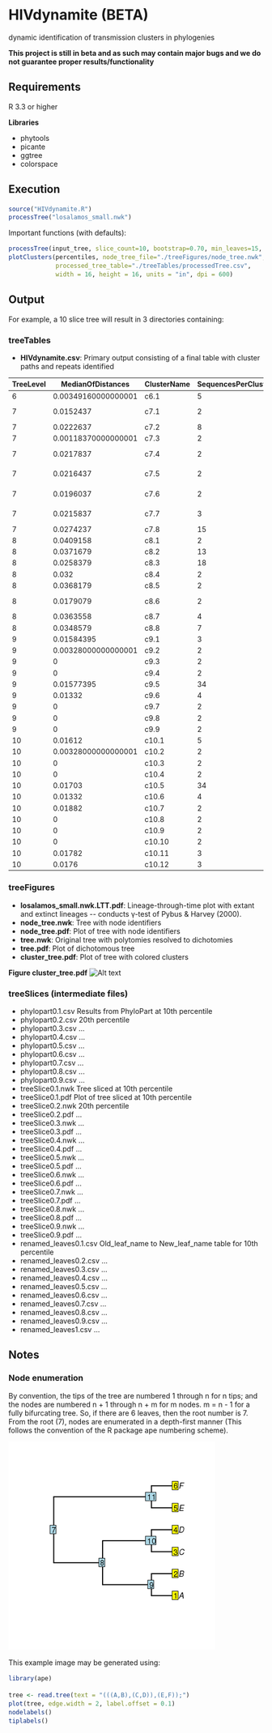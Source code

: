 <link href="./markdown.css" rel="stylesheet"></link>

# HIVdynamite (BETA)
dynamic identification of transmission clusters in phylogenies

<b>This project is still in beta and as such may contain major bugs and we do not guarantee proper results/functionality</b>

## Requirements
R 3.3 or higher

<b>Libraries</b>

* phytools
* picante
* ggtree
* colorspace

## Execution 

```R
source("HIVdynamite.R")
processTree("losalamos_small.nwk")
```

Important functions (with defaults):

```R
processTree(input_tree, slice_count=10, bootstrap=0.70, min_leaves=15, perc_dist=0.05)
plotClusters(percentiles, node_tree_file="./treeFigures/node_tree.nwk",
             processed_tree_table="./treeTables/processedTree.csv",
             width = 16, height = 16, units = "in", dpi = 600)
```

## Output

For example, a 10 slice tree will result in 3 directories containing:

### treeTables
* <b>HIVdynamite.csv</b>: Primary output consisting of a final table with cluster paths and repeats identified

 | TreeLevel | MedianOfDistances | ClusterName | SequencesPerCluster | Bootstrap | Path | PybusGamma | CutHeight | MRCANode | MRCAHeight | SpeciationRate | PhyloDiversity | RepeatCluster | Leaves |
 | --------- | ----------------- | ----------- | ------------------- | --------- | ---- | ---------- | --------- | -------- | ---------- | -------------- | -------------- | ------------- | ------ |
 | 6 | 0.00349160000000001 | c6.1 | 5 | 0.9999 | c6.1 | 4.06535504585726 | 0.0770163 | 232 | 0.0752705 | 93.4310414402262 | 0.0810695 | - | 234 | 235 | 238 | 244 | 251 |
 | 7 | 0.0152437 | c7.1 | 2 | 0.99 | c7.1 | -3.50603898980592 | 0.08985235 | 133 | 0.0822305 | 57.8392248849795 | 0.0974742 | - | 84@57_0$0.00762185-133 | 122@95_0$0.00762185-133 |
 | 7 | 0.0222637 | c7.2 | 8 | 0.998 | c7.2 | -3.50603898980592 | 0.08985235 | 149 | 0.0781005 | 57.8392248849795 | 0.15892715 | - | 158 | 4@4_2$0.00702185-162 | 15@12_2$0.00264185-163 | 150 | 160 | 13@11_2$0.00943185-161 | 8@8_2$0.00028185-159 | 107@80_0$0.01647185-217 |
 | 7 | 0.00118370000000001 | c7.3 | 2 | 1 | c7.3 | -3.50603898980592 | 0.08985235 | 166 | 0.0892605 | 57.8392248849795 | 0.0904442 | - | 167 | 200 |
 | 7 | 0.0217837 | c7.4 | 2 | 0.988 | c7.4 | -3.50603898980592 | 0.08985235 | 209 | 0.0789605 | 57.8392248849795 | 0.1007442 | - | 1@1_1$0.01089185-209 | 2@2_1$0.01089185-209 |
 | 7 | 0.0216437 | c7.5 | 2 | 0.946 | c7.5 | -3.50603898980592 | 0.08985235 | 211 | 0.0790305 | 57.8392248849795 | 0.1006742 | - | 79@52_0$0.01082185-211 | 121@94_0$0.01082185-211 |
 | 7 | 0.0196037 | c7.6 | 2 | 0.902 | c7.6 | -3.50603898980592 | 0.08985235 | 223 | 0.0800505 | 57.8392248849795 | 0.0996542 | - | 87@60_0$0.00980185-223 | 102@75_0$0.00980185-223 |
 | 7 | 0.0215837 | c7.7 | 3 | 0.905 | c7.7 | -3.50603898980592 | 0.08985235 | 230 | 0.0790605 | 57.8392248849795 | 0.11014605 | - | 68@41_0$0.01079185-230 | 81@54_0$0.00950185-231 | 101@74_0$0.00950185-231 |
 | 7 | 0.0274237 | c7.8 | 15 | 0.9999 | c6.1 | c7.8 | -3.50603898980592 | 0.08985235 | 232 | 0.0752705 | 57.8392248849795 | 0.20808825 | - | 92@65_0$0.00534185-238 | 243 | 119@92_0$0.01066185-235 | 89@62_0$0.01066185-235 | 19@15_3$0.00025185-246 | 67@40_0$0.01230185-234 | 120@93_0$0.01166185-251 | 112@85_0$0.00927185-244 | 124@97_0$0.00221185-248 | 83@56_0$0.01230185-234 | 249 | 247 | 240 | 64@37_0$0.01166185-251 | 242 |
 | 8 | 0.0409158 | c8.1 | 2 | 0.99 | c7.1 | c8.1 | -3.29374770216132 | 0.1026884 | 133 | 0.0822305 | 45.9755454590621 | 0.1231463 | - | 84@57_0$0.0204579-133 | 122@95_0$0.0204579-133 |
 | 8 | 0.0371679 | c8.2 | 13 | 0.998 | c7.2 | c8.2 | -3.29374770216132 | 0.1026884 | 149 | 0.0781005 | 45.9755454590621 | 0.2222842 | - | 7@7_2 | 10@10_2 | 5@5_2 | 152 | 8@8_2$0.0131179-159 | 15@12_2$0.0154779-163 | 4@4_2 | 98@71_0 | 3@3_2 | 6@6_2 | 97@70_0 | 13@11_2 | 12@11_2 |
 | 8 | 0.0258379 | c8.3 | 18 | 0.912 | c7.3 | c8.3 | -3.29374770216132 | 0.1026884 | 165 | 0.0724805 | 45.9755454590621 | 0.1706211 | - | 69@42_0 | 33@24_5$0.0096779-200 | 40@25_5$0.0005679-187 | 60@35_5 | 55@34_5$0.0005079-202 | 50@33_5$0.0002679-195 | 191 | 31@22_5$0.0014779-199 | 43@28_5 | 169 | 35@24_5$0.0003779-203 | 48@32_5$0.0013179-197 | 34@24_5$0.0003779-203 | 28@20_5$0.0013179-197 | 62@35_5$0.0002679-195 | 192 | 41@26_5$0.0049879-201 | 45@30_5 |
 | 8 | 0.032 | c8.4 | 2 | 0.988 | c7.4 | c8.4 | -3.29374770216132 | 0.1026884 | 209 | 0.0789605 | 45.9755454590621 | 0.1109605 | - | 1@1_1 | 2@2_1 |
 | 8 | 0.0368179 | c8.5 | 2 | 0.946 | c7.5 | c8.5 | -3.29374770216132 | 0.1026884 | 211 | 0.0790305 | 45.9755454590621 | 0.1158484 | - | 79@52_0$0.0236579-211 | 121@94_0 |
 | 8 | 0.0179079 | c8.6 | 2 | 1 | c8.6 | -3.29374770216132 | 0.1026884 | 224 | 0.0923905 | 45.9755454590621 | 0.1102984 | - | 93@66_0$0.0102979-224 | 94@67_0 |
 | 8 | 0.0363558 | c8.7 | 4 | 0.998 | c6.1 | c7.8 | c8.7 | -3.29374770216132 | 0.1026884 | 238 | 0.0845105 | 45.9755454590621 | 0.1523221 | - | 92@65_0$0.0181779-238 | 240 | 242 | 243 |
 | 8 | 0.0348579 | c8.8 | 7 | 0.966 | c6.1 | c7.8 | c8.8 | -3.29374770216132 | 0.1026884 | 244 | 0.0805805 | 45.9755454590621 | 0.1654721 | - | 18@14_3$0.0027079-249 | 250 | 112@85_0$0.0221079-244 | 124@97_0$0.0150479-248 | 19@15_3 | 20@15_3 | 113@86_0 |
 | 9 | 0.01584395 | c9.1 | 3 | 1 | c7.2 | c8.2 | c9.1 | -3.29374770216132 | 0.11552445 | 152 | 0.1067005 | 47.7620532715653 | 0.1282884 | - | 14@11_2$0.00574395-153 | 16@13_2 | 154 |
 | 9 | 0.00328000000000001 | c9.2 | 2 | 0.976 | c7.2 | c8.2 | c9.2 | -3.29374770216132 | 0.11552445 | 158 | 0.0912005 | 47.7620532715653 | 0.0944805 | - | 3@3_2 | 10@10_2 |
 | 9 | 0 | c9.3 | 2 | 0.9999 | c7.2 | c8.2 | c9.3 | -3.29374770216132 | 0.11552445 | 160 | 0.1011005 | 47.7620532715653 | 0.1011005 | - | 6@6_2 | 97@70_0 |
 | 9 | 0 | c9.4 | 2 | 0.9999 | c7.2 | c8.2 | c9.4 | -3.29374770216132 | 0.11552445 | 164 | 0.0968405 | 47.7620532715653 | 0.0968405 | - | 7@7_2 | 98@71_0 |
 | 9 | 0.01577395 | c9.5 | 34 | 1 | c7.3 | c8.3 | c9.5 | -3.29374770216132 | 0.11552445 | 167 | 0.0989305 | 47.7620532715653 | 0.25527395 | - | 39@25_5 | 43@28_5 | 24@19_5$0.00538395-184 | 30@21_5 | 26@19_5 | 53@33_5 | 59@35_5 | 57@35_5$0.00388395-175 | 37@25_5$0.00288395-185 | 25@19_5 | 51@33_5 | 50@33_5 | 61@35_5 | 60@35_5 | 58@35_5$0.00447395-178 | 45@30_5 | 46@31_5$0.00678395-183 | 56@35_5$0.00702395-180 | 27@19_5 | 36@25_5$0.00702395-180 | 28@20_5 | 52@33_5$0.00288395-185 | 48@32_5 | 49@33_5$0.00447395-178 | 42@27_5 | 62@35_5 | 31@22_5 | 54@33_5 | 40@25_5 | 29@21_5$0.00556395-179 | 44@29_5 | 32@23_5$0.00556395-179 | 47@31_5 | 38@25_5 |
 | 9 | 0.01332 | c9.6 | 4 | 0.977 | c7.3 | c8.3 | c9.6 | -3.29374770216132 | 0.11552445 | 201 | 0.0977005 | 47.7620532715653 | 0.1189505 | - | 41@26_5 | 34@24_5 | 55@34_5 | 35@24_5 |
 | 9 | 0 | c9.7 | 2 | 0.9999 | c6.1 | c7.8 | c8.7 | c9.7 | -3.29374770216132 | 0.11552445 | 242 | 0.1063205 | 47.7620532715653 | 0.1063205 | - | 22@17_4 | 95@68_0 |
 | 9 | 0 | c9.8 | 2 | 0.9999 | c6.1 | c7.8 | c8.8 | c9.8 | -3.29374770216132 | 0.11552445 | 247 | 0.1011705 | 47.7620532715653 | 0.1011705 | - | 20@15_3 | 113@86_0 |
 | 9 | 0 | c9.9 | 2 | 0.9999 | c6.1 | c7.8 | c8.8 | c9.9 | -3.29374770216132 | 0.11552445 | 250 | 0.1064205 | 47.7620532715653 | 0.1064205 | - | 17@14_3 | 100@73_0 |
 | 10 | 0.01612 | c10.1 | 5 | 1 | c7.2 | c8.2 | c9.1 | c10.1 | -3.29374770216132 | 0.1283605 | 152 | 0.1067005 | 47.9902161881836 | 0.1335105 | - | 99@72_0 | 16@13_2 | 9@9_2 | 14@11_2 | 11@11_2 |
 | 10 | 0.00328000000000001 | c10.2 | 2 | 0.976 | c7.2 | c8.2 | c9.2 | c10.2 | -3.29374770216132 | 0.1283605 | 158 | 0.0912005 | 47.9902161881836 | 0.0944805 | c9.2 | 3@3_2 | 10@10_2 |
 | 10 | 0 | c10.3 | 2 | 0.9999 | c7.2 | c8.2 | c9.3 | c10.3 | -3.29374770216132 | 0.1283605 | 160 | 0.1011005 | 47.9902161881836 | 0.1011005 | c9.3 | 6@6_2 | 97@70_0 |
 | 10 | 0 | c10.4 | 2 | 0.9999 | c7.2 | c8.2 | c9.4 | c10.4 | -3.29374770216132 | 0.1283605 | 164 | 0.0968405 | 47.9902161881836 | 0.0968405 | c9.4 | 7@7_2 | 98@71_0 |
 | 10 | 0.01703 | c10.5 | 34 | 1 | c7.3 | c8.3 | c9.5 | c10.5 | -3.29374770216132 | 0.1283605 | 167 | 0.0989305 | 47.9902161881836 | 0.2746605 | - | 52@33_5 | 45@30_5 | 49@33_5 | 54@33_5 | 32@23_5 | 56@35_5 | 30@21_5 | 57@35_5 | 59@35_5 | 50@33_5 | 24@19_5 | 47@31_5 | 58@35_5 | 46@31_5 | 51@33_5 | 26@19_5 | 60@35_5 | 40@25_5 | 61@35_5 | 43@28_5 | 31@22_5 | 62@35_5 | 53@33_5 | 48@32_5 | 25@19_5 | 38@25_5 | 37@25_5 | 42@27_5 | 29@21_5 | 27@19_5 | 36@25_5 | 39@25_5 | 28@20_5 | 44@29_5 |
 | 10 | 0.01332 | c10.6 | 4 | 0.977 | c7.3 | c8.3 | c9.6 | c10.6 | -3.29374770216132 | 0.1283605 | 201 | 0.0977005 | 47.9902161881836 | 0.1189505 | c9.6 | 55@34_5 | 34@24_5 | 35@24_5 | 41@26_5 |
 | 10 | 0.01882 | c10.7 | 2 | 1 | c8.6 | c10.7 | -3.29374770216132 | 0.1283605 | 224 | 0.0923905 | 47.9902161881836 | 0.1112105 | - | 93@66_0 | 94@67_0 |
 | 10 | 0 | c10.8 | 2 | 0.9999 | c6.1 | c7.8 | c8.7 | c10.8 | -3.29374770216132 | 0.1283605 | 240 | 0.1208705 | 47.9902161881836 | 0.1208705 | - | 21@16_4 | 96@69_0 |
 | 10 | 0 | c10.9 | 2 | 0.9999 | c6.1 | c7.8 | c8.7 | c9.7 | c10.9 | -3.29374770216132 | 0.1283605 | 242 | 0.1063205 | 47.9902161881836 | 0.1063205 | c9.7 | 22@17_4 | 95@68_0 |
 | 10 | 0 | c10.10 | 2 | 0.9999 | c6.1 | c7.8 | c8.7 | c10.10 | -3.29374770216132 | 0.1283605 | 243 | 0.1194505 | 47.9902161881836 | 0.1194505 | - | 23@18_4 | 105@78_0 |
 | 10 | 0.01782 | c10.11 | 3 | 0.98 | c6.1 | c7.8 | c8.8 | c9.8 | c10.11 | -3.29374770216132 | 0.1283605 | 246 | 0.0896005 | 47.9902161881836 | 0.1074205 | - | 19@15_3 | 20@15_3 | 113@86_0 |
 | 10 | 0.0176 | c10.12 | 3 | 0.999 | c6.1 | c7.8 | c8.8 | c9.9 | c10.12 | -3.29374770216132 | 0.1283605 | 249 | 0.0999805 | 47.9902161881836 | 0.1175805 | - | 17@14_3 | 100@73_0 | 18@14_3 |

### treeFigures
* <b>losalamos_small.nwk.LTT.pdf</b>: Lineage-through-time plot with extant and extinct lineages -- conducts γ-test of Pybus & Harvey (2000).
* <b>node_tree.nwk</b>: Tree with node identifiers
* <b>node_tree.pdf</b>: Plot of tree with node identifiers
* <b>tree.nwk</b>: Original tree with polytomies resolved to dichotomies
* <b>tree.pdf</b>: Plot of dichotomous tree
* <b>cluster_tree.pdf</b>: Plot of tree with colored clusters

<b>Figure cluster_tree.pdf</b>
![Alt text](./Images/cluster_tree.png?raw=true "Clustered Tree")

### treeSlices (intermediate files)
* phylopart0.1.csv                Results from PhyloPart at 10th percentile
* phylopart0.2.csv                20th percentile
* phylopart0.3.csv                ...
* phylopart0.4.csv                ...
* phylopart0.5.csv                ...
* phylopart0.6.csv                ...
* phylopart0.7.csv                ...
* phylopart0.8.csv                ...
* phylopart0.9.csv                ...
* treeSlice0.1.nwk                Tree sliced at 10th percentile
* treeSlice0.1.pdf                Plot of tree sliced at 10th percentile
* treeSlice0.2.nwk                20th percentile
* treeSlice0.2.pdf                ...
* treeSlice0.3.nwk                ...
* treeSlice0.3.pdf                ...
* treeSlice0.4.nwk                ...
* treeSlice0.4.pdf                ...
* treeSlice0.5.nwk                ...
* treeSlice0.5.pdf                ...
* treeSlice0.6.nwk                ...
* treeSlice0.6.pdf                ...
* treeSlice0.7.nwk                ...
* treeSlice0.7.pdf                ...
* treeSlice0.8.nwk                ...
* treeSlice0.8.pdf                ...
* treeSlice0.9.nwk                ...
* treeSlice0.9.pdf                ...
* renamed_leaves0.1.csv           Old_leaf_name to New_leaf_name table for 10th percentile
* renamed_leaves0.2.csv           ...
* renamed_leaves0.3.csv           ...
* renamed_leaves0.4.csv           ...
* renamed_leaves0.5.csv           ...
* renamed_leaves0.6.csv           ...
* renamed_leaves0.7.csv           ...
* renamed_leaves0.8.csv           ...
* renamed_leaves0.9.csv           ...
* renamed_leaves1.csv             ...

## Notes
### Node enumeration
By convention, the tips of the tree are numbered 1 through n for n tips; and the nodes are numbered n + 1 through n + m for m nodes. m = n - 1 for a fully bifurcating tree. So, if there are 6 leaves, then the root number is 7. From the root (7), nodes are enumerated in a depth-first manner (This follows the convention of the R package ape numbering scheme).

![Alt text](./Images/numbering_example.png?raw=true "Numbered Tree")

This example image may be generated using:

```R
library(ape)

tree <- read.tree(text = "(((A,B),(C,D)),(E,F));")
plot(tree, edge.width = 2, label.offset = 0.1)
nodelabels()
tiplabels()
```

